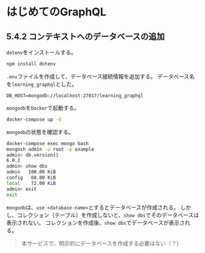 # はじめてのGraphQL

## 5.4.2 コンテキストへのデータベースの追加

`dotenv`をインストールする。

```bash
npm install dotenv
```

`.env`ファイルを作成して、データベース接続情報を追加する。
データベース名を`learning_graphql`とした。

```.env
DB_HOST=mongodb://localhost:27017/learning_graphql
```

`mongodb`を`Docker`で起動する。

```bash
docker-compose up -d
```

`mongodb`の状態を確認する。

```bash
docker-compose exec mongo bash
mongosh admin -u root -p example
admin> db.version()
6.0.2
admin> show dbs
admin   100.00 KiB
config   60.00 KiB
local    72.00 KiB
admin> exit
exit
```

`mongodb`は、`use <database-name>`とするとデータベースが作成される。
しかし、コレクション（テーブル）を作成しないと、`show dbs`でそのデータベースは表示されない。
コレクションを作成後、`show dbs`でデータベースが表示される。

> 本サービスで、明示的にデータベースを作成する必要はない（？）
